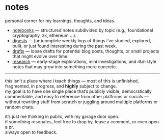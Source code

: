 # notes

personal corner for my learnings, thoughts, and ideas.

- [notebooks](notebooks) — structured notes subdivided by topic (e.g., foundational cryptography, zk, ethereum ...).
- [digests](digests) — (un)complete weekly logs of things i’ve studied, explored, built, or just found interesting during the past week.
- [drafts](drafts) — loose drafts for potential blog posts, thoughts, or small projects that might evolve over time.
- [research](research) — early-stage explorations, mini investigations, and r&d-style notes that may grow into something more concrete.

---

this isn’t a place where i teach things — most of this is unfinished, fragmented, in progress, and __highly__ subject to change.  
my goal is to have one single place that’s publicly visible, democratically commentable, and easy to reference from other platforms or socials — without rewriting stuff from scratch or juggling around multiple platforms or random chats.

it’s just me thinking in public, with my garage door open.  
if something resonates, feel free to drop by, leave a comment, or even open a pr.  
always open to feedback.
